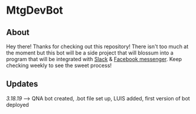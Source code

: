 # MtgDevBot

## About
Hey there! Thanks for checking out this repository! There isn't too much at the moment but this bot will be a side project that will blossum into a program that will be integrated with [Slack](https://slack.com/) & [Facebook messenger](https://www.messenger.com). Keep checking weekly to see the sweet process!

## Updates 
_3.18.19_ --> QNA bot created, .bot file set up, LUIS added, first version of bot deployed
